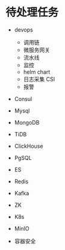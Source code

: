 <!--
 * @Descripttion: 
 * @version: 
 * @Author: WangShuaibing
 * @Date: 2020-10-14 13:00:06
 * @LastEditors: WangShuaibing
 * @LastEditTime: 2020-10-14 13:13:27
-->
# 待处理任务

- devops
    - 调用链
    - 微服务网关
    - 流水线
    - 监控
    - helm chart
    - 日志采集 CSI
    - 报警
- Consul
- Mysql
- MongoDB
- TiDB
- ClickHouse
- PgSQL
- ES
- Redis
- Kafka
- ZK
- K8s
- MinIO 

- 容器安全



